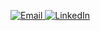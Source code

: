 <p>
<a href="mailto:renanfilipe10@hotmail.com">
  <img alt="Email"
    src="https://img.shields.io/badge/-Hotmail-0078D4?style=for-the-badge&logo=microsoft-outlook&logoColor=white&link=mailto:renanfilipe10@hotmail.com">
</a>
<a href="https://www.linkedin.com/in/renanfilipe/">
  <img alt="LinkedIn"
    src="https://img.shields.io/badge/-LinkedIn-blue?style=for-the-badge&logo=Linkedin&logoColor=white">
</a>
</p>
